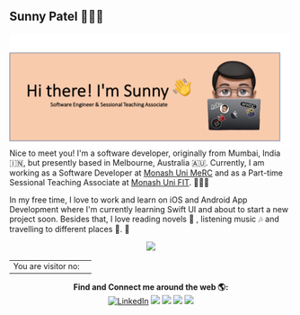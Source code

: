 ## Sunny Patel 👨🏼‍💻
<img align="right" src="https://github.com/sunnythepatel/sunnythepatel/blob/master/Picture%201.png" alt="G'day! I'm Sunny!" /><br><br>


<!--
**sunnypatel7/sunnypatel7** is a ✨ _special_ ✨ repository because its `README.md` (this file) appears on your GitHub profile.


Here are some ideas to get you started:

- 🔭 I’m currently working on ...
- 🌱 I’m currently learning ...
- 👯 I’m looking to collaborate on ...
- 🤔 I’m looking for help with ...
- 💬 Ask me about ...
- 📫 How to reach me: ...
- 😄 Pronouns: ...
- ⚡ Fun fact: ...
-->

Nice to meet you! I'm a software developer, originally from Mumbai, India 🇮🇳, but presently based in Melbourne, Australia 🇦🇺. Currently, I am working as a Software Developer at [Monash Uni MeRC](https://www.monash.edu/researchinfrastructure/eresearch?option=com_content&view=article&id=62&Itemid=154) and as a Part-time Sessional Teaching Associate at [Monash Uni FIT](https://www.monash.edu/it). 👨🏼‍💻

In my free time, I love to work and learn on iOS and Android App Development where I'm currently learning Swift UI and about to start a new project soon. Besides that, I love reading novels 📖 , listening music 🎶 and travelling to different places 🧳. 🎉


<p align="center"><img src="https://github-readme-stats.vercel.app/api?username=sunnythepatel&&show_icons=true&title_color=ffffff&icon_color=bb2acf&text_color=daf7dc&bg_color=191919"></p>
<!-- ![Visitor Count](https://profile-counter.glitch.me/sunnythepatel/count.svg) -->

<table align="center">
  <tr>
    <td>You are visitor no:</td>
    <td><img src="https://profile-counter.glitch.me/sunnythepatel/count.svg" alt="" /></td>
  </tr>
</table>

<p align="center">
 <b> Find and Connect me around the web 🌎: </b><br>
<a href="https://www.linkedin.com/in/sunnypatel07/"><img src="https://img.icons8.com/bubbles/50/000000/linkedin.png" alt="LinkedIn"/></a> 
<a href="https://twitter.com/sunnythepatel"><img src="https://img.icons8.com/bubbles/50/000000/twitter.png"/></a> 
<a href="https://www.instagram.com/sunny.patel07/"><img src="https://img.icons8.com/bubbles/50/000000/instagram-new.png"/></a> 
<a href="https://www.facebook.com/sunny.patel07"><img src="https://img.icons8.com/bubbles/50/000000/facebook-new.png"/></a>
<a href="mailto:sunny.patel@hey.com"><img src="https://img.icons8.com/bubbles/50/000000/email.png"/></a>
<!-- <a href="https://www.linkedin.com/in/sunnypatel07/">
<img src="https://img.shields.io/badge/-LinkedIn-%233781da" alt="LinkedIn"/></a> 
<a href="https://twitter.com/sunnythepatel">
<img src="https://img.shields.io/badge/-Twitter-%231DA1F2" alt="Twitter" /></a>  
<a href="https://www.instagram.com/sunny.patel07/">
<img src="https://img.shields.io/badge/-Instagram-%23eb13a5" alt="Instagram" /></a> 
<a href="https://www.facebook.com/sunny.patel07">
<img src="https://img.shields.io/badge/-Facebook-%239146FF" alt="Facebook" /></a>  -->
</p>

